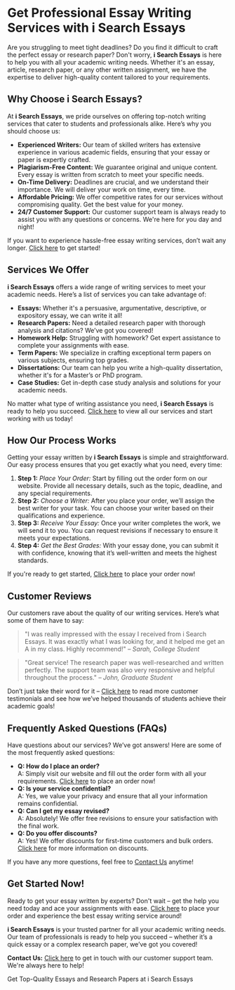<h1>Get Professional Essay Writing Services with i Search Essays</h1>

<p>Are you struggling to meet tight deadlines? Do you find it difficult to craft the perfect essay or research paper? Don't worry, <strong>i Search Essays</strong> is here to help you with all your academic writing needs. Whether it's an essay, article, research paper, or any other written assignment, we have the expertise to deliver high-quality content tailored to your requirements.</p>

<h2>Why Choose i Search Essays?</h2>

<p>At <strong>i Search Essays</strong>, we pride ourselves on offering top-notch writing services that cater to students and professionals alike. Here’s why you should choose us:</p>

<ul>
  <li><strong>Experienced Writers:</strong> Our team of skilled writers has extensive experience in various academic fields, ensuring that your essay or paper is expertly crafted.</li>
  <li><strong>Plagiarism-Free Content:</strong> We guarantee original and unique content. Every essay is written from scratch to meet your specific needs.</li>
  <li><strong>On-Time Delivery:</strong> Deadlines are crucial, and we understand their importance. We will deliver your work on time, every time.</li>
  <li><strong>Affordable Pricing:</strong> We offer competitive rates for our services without compromising quality. Get the best value for your money.</li>
  <li><strong>24/7 Customer Support:</strong> Our customer support team is always ready to assist you with any questions or concerns. We're here for you day and night!</li>
</ul>

<p>If you want to experience hassle-free essay writing services, don’t wait any longer. <a href="https://tinyurl.com/topessay?keyword=i+search+essays">Click here</a> to get started!</p>

<h2>Services We Offer</h2>

<p><strong>i Search Essays</strong> offers a wide range of writing services to meet your academic needs. Here’s a list of services you can take advantage of:</p>

<ul>
  <li><strong>Essays:</strong> Whether it's a persuasive, argumentative, descriptive, or expository essay, we can write it all!</li>
  <li><strong>Research Papers:</strong> Need a detailed research paper with thorough analysis and citations? We’ve got you covered!</li>
  <li><strong>Homework Help:</strong> Struggling with homework? Get expert assistance to complete your assignments with ease.</li>
  <li><strong>Term Papers:</strong> We specialize in crafting exceptional term papers on various subjects, ensuring top grades.</li>
  <li><strong>Dissertations:</strong> Our team can help you write a high-quality dissertation, whether it's for a Master’s or PhD program.</li>
  <li><strong>Case Studies:</strong> Get in-depth case study analysis and solutions for your academic needs.</li>
</ul>

<p>No matter what type of writing assistance you need, <strong>i Search Essays</strong> is ready to help you succeed. <a href="https://tinyurl.com/topessay?keyword=i+search+essays">Click here</a> to view all our services and start working with us today!</p>

<h2>How Our Process Works</h2>

<p>Getting your essay written by <strong>i Search Essays</strong> is simple and straightforward. Our easy process ensures that you get exactly what you need, every time:</p>

<ol>
  <li><strong>Step 1:</strong> <em>Place Your Order:</em> Start by filling out the order form on our website. Provide all necessary details, such as the topic, deadline, and any special requirements.</li>
  <li><strong>Step 2:</strong> <em>Choose a Writer:</em> After you place your order, we’ll assign the best writer for your task. You can choose your writer based on their qualifications and experience.</li>
  <li><strong>Step 3:</strong> <em>Receive Your Essay:</em> Once your writer completes the work, we will send it to you. You can request revisions if necessary to ensure it meets your expectations.</li>
  <li><strong>Step 4:</strong> <em>Get the Best Grades:</em> With your essay done, you can submit it with confidence, knowing that it’s well-written and meets the highest standards.</li>
</ol>

<p>If you're ready to get started, <a href="https://tinyurl.com/topessay?keyword=i+search+essays">Click here</a> to place your order now!</p>

<h2>Customer Reviews</h2>

<p>Our customers rave about the quality of our writing services. Here’s what some of them have to say:</p>

<blockquote>
  <p>"I was really impressed with the essay I received from i Search Essays. It was exactly what I was looking for, and it helped me get an A in my class. Highly recommend!" – <em>Sarah, College Student</em></p>
</blockquote>

<blockquote>
  <p>"Great service! The research paper was well-researched and written perfectly. The support team was also very responsive and helpful throughout the process." – <em>John, Graduate Student</em></p>
</blockquote>

<p>Don’t just take their word for it – <a href="https://tinyurl.com/topessay?keyword=i+search+essays">Click here</a> to read more customer testimonials and see how we’ve helped thousands of students achieve their academic goals!</p>

<h2>Frequently Asked Questions (FAQs)</h2>

<p>Have questions about our services? We’ve got answers! Here are some of the most frequently asked questions:</p>

<ul>
  <li><strong>Q: How do I place an order?</strong> <br> A: Simply visit our website and fill out the order form with all your requirements. <a href="https://tinyurl.com/topessay?keyword=i+search+essays">Click here</a> to place an order now!</li>
  <li><strong>Q: Is your service confidential?</strong> <br> A: Yes, we value your privacy and ensure that all your information remains confidential.</li>
  <li><strong>Q: Can I get my essay revised?</strong> <br> A: Absolutely! We offer free revisions to ensure your satisfaction with the final work.</li>
  <li><strong>Q: Do you offer discounts?</strong> <br> A: Yes! We offer discounts for first-time customers and bulk orders. <a href="https://tinyurl.com/topessay?keyword=i+search+essays">Click here</a> for more information on discounts.</li>
</ul>

<p>If you have any more questions, feel free to <a href="https://tinyurl.com/topessay?keyword=i+search+essays">Contact Us</a> anytime!</p>

<h2>Get Started Now!</h2>

<p>Ready to get your essay written by experts? Don't wait – get the help you need today and ace your assignments with ease. <a href="https://tinyurl.com/topessay?keyword=i+search+essays">Click here</a> to place your order and experience the best essay writing service around!</p>

<p><strong>i Search Essays</strong> is your trusted partner for all your academic writing needs. Our team of professionals is ready to help you succeed – whether it’s a quick essay or a complex research paper, we’ve got you covered!</p>

<p><strong>Contact Us:</strong> <a href="https://tinyurl.com/topessay?keyword=i+search+essays">Click here</a> to get in touch with our customer support team. We're always here to help!</p>
Get Top-Quality Essays and Research Papers at i Search Essays
